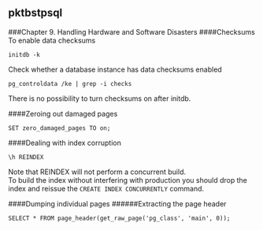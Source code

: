 ## pktbstpsql
###Chapter 9. Handling Hardware and Software Disasters
####Checksums 
To enable data checksums
```
initdb -k
```
Check whether a database instance has data checksums enabled
```
pg_controldata /ke | grep -i checks
```
There is no possibility to turn checksums on after initdb.

####Zeroing out damaged pages
```
SET zero_damaged_pages TO on;
```
####Dealing with index corruption
```
\h REINDEX
```
Note that REINDEX will not perform a concurrent build.  
To build the index without interfering with production you should drop the index and reissue the ```CREATE INDEX CONCURRENTLY``` command.

####Dumping individual pages
######Extracting the page header
```
SELECT * FROM page_header(get_raw_page('pg_class', 'main', 0));
```

